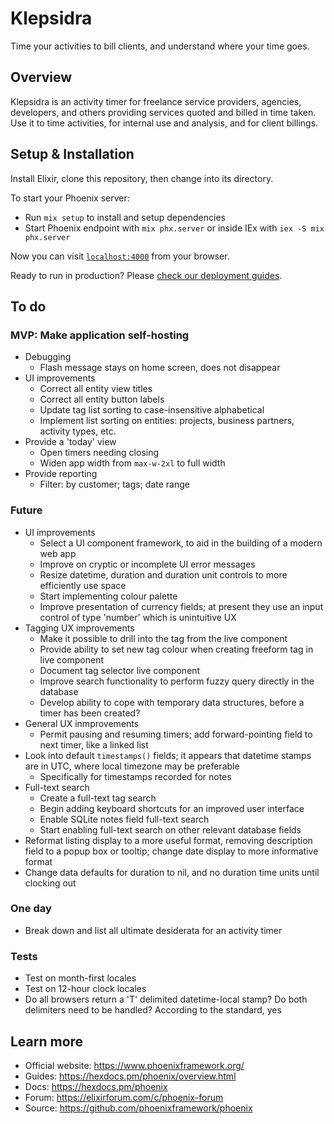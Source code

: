# Klepsidra

Time your activities to bill clients, and understand where your time goes.

## Overview

Klepsidra is an activity timer for freelance service providers, agencies, developers, and others
providing services quoted and billed in time taken. Use it to time activities, for internal
use and analysis, and for client billings.

## Setup & Installation

Install Elixir, clone this repository, then change into its directory.

To start your Phoenix server:

  * Run `mix setup` to install and setup dependencies
  * Start Phoenix endpoint with `mix phx.server` or inside IEx with `iex -S mix phx.server`

Now you can visit [`localhost:4000`](http://localhost:4000) from your browser.

Ready to run in production? Please [check our deployment guides](https://hexdocs.pm/phoenix/deployment.html).

## To do

### MVP: Make application self-hosting

- Debugging
  - Flash message stays on home screen, does not disappear
- UI improvements
  - Correct all entity view titles
  - Correct all entity button labels
  - Update tag list sorting to case-insensitive alphabetical
  - Implement list sorting on entities: projects, business partners, activity types, etc.
- Provide a 'today' view
  - Open timers needing closing
  - Widen app width from `max-w-2xl` to full width
- Provide reporting
  - Filter: by customer; tags; date range

### Future

- UI improvements
  - Select a UI component framework, to aid in the building of a modern web app
  - Improve on cryptic or incomplete UI error messages
  - Resize datetime, duration and duration unit controls to more efficiently use space
  - Start implementing colour palette
  - Improve presentation of currency fields; at present they use an input control of type 'number' which is unintuitive UX
- Tagging UX improvements
  - Make it possible to drill into the tag from the live component
  - Provide ability to set new tag colour when creating freeform tag in live component
  - Document tag selector live component
  - Improve search functionality to perform fuzzy query directly in the database
  - Develop ability to cope with temporary data structures, before a timer has been created?
- General UX inmprovements
  - Permit pausing and resuming timers; add forward-pointing field to next timer, like a linked list
- Look into default `timestamps()` fields; it appears that datetime stamps are in UTC, where local timezone may be preferable
  - Specifically for timestamps recorded for notes
- Full-text search
  - Create a full-text tag search
  - Begin adding keyboard shortcuts for an improved user interface
  - Enable SQLite notes field full-text search
  - Start enabling full-text search on other relevant database fields
- Reformat listing display to a more useful format, removing description field to a popup box or tooltip; change date display to more informative format
- Change data defaults for duration to nil, and no duration time units until clocking out

### One day

- Break down and list all ultimate desiderata for an activity timer

### Tests

- Test on month-first locales
- Test on 12-hour clock locales
- Do all browsers return a 'T' delimited datetime-local stamp? Do both delimiters need to be handled? According to the standard, yes

## Learn more

  * Official website: https://www.phoenixframework.org/
  * Guides: https://hexdocs.pm/phoenix/overview.html
  * Docs: https://hexdocs.pm/phoenix
  * Forum: https://elixirforum.com/c/phoenix-forum
  * Source: https://github.com/phoenixframework/phoenix
